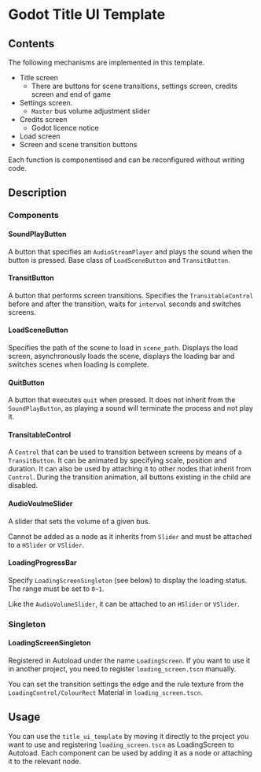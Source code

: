 # Godot Title UI Template

## Contents

The following mechanisms are implemented in this template.

- Title screen
  - There are buttons for scene transitions, settings screen, credits screen and end of game
- Settings screen.
  - `Master` bus volume adjustment slider
- Credits screen
  - Godot licence notice
- Load screen
- Screen and scene transition buttons

Each function is componentised and can be reconfigured without writing code.

## Description

### Components

#### SoundPlayButton

A button that specifies an `AudioStreamPlayer` and plays the sound when the button is pressed. Base class of `LoadSceneButton` and `TransitButton`.

#### TransitButton

A button that performs screen transitions. Specifies the `TransitableControl` before and after the transition, waits for `interval` seconds and switches screens.

#### LoadSceneButton

Specifies the path of the scene to load in `scene_path`. Displays the load screen, asynchronously loads the scene, displays the loading bar and switches scenes when loading is complete.

#### QuitButton

A button that executes `quit` when pressed. It does not inherit from the `SoundPlayButton`, as playing a sound will terminate the process and not play it.

#### TransitableControl

A `Control` that can be used to transition between screens by means of a `TransitButton`. It can be animated by specifying scale, position and duration. It can also be used by attaching it to other nodes that inherit from `Control`. During the transition animation, all buttons existing in the child are disabled.

#### AudioVoulmeSlider

A slider that sets the volume of a given bus.

Cannot be added as a node as it inherits from `Slider` and must be attached to a `HSlider` or `VSlider`.

#### LoadingProgressBar

Specify `LoadingScreenSingleton` (see below) to display the loading status. The range must be set to `0~1`.

Like the `AudioVolumeSlider`, it can be attached to an `HSlider` or `VSlider`.

### Singleton

#### LoadingScreenSingleton

Registered in Autoload under the name `LoadingScreen`. If you want to use it in another project, you need to register `loading_screen.tscn` manually.

You can set the transition settings the edge and the rule texture from the `LoadingControl/ColourRect` Material in `loading_screen.tscn`.

## Usage

You can use the `title_ui_template` by moving it directly to the project you want to use and registering `loading_screen.tscn` as LoadingScreen to Autoload. Each component can be used by adding it as a node or attaching it to the relevant node.